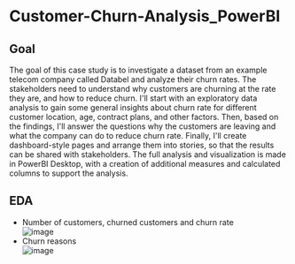 # Customer-Churn-Analysis_PowerBI
## Goal
The goal of this case study is to investigate a dataset from an example telecom company called Databel and analyze their churn rates. The stakeholders need to understand why customers are churning at the rate they are, and how to reduce churn. I'll start with an exploratory data analysis to gain some general insights about churn rate for different customer location, age, contract plans, and other factors. Then, based on the findings, I'll answer the questions why the customers are leaving and what the company can do to reduce churn rate. Finally, I'll create dashboard-style pages and arrange them into stories, so that the results can be shared with stakeholders. The full analysis and visualization is made in PowerBI Desktop, with a creation of additional measures and calculated columns to support the analysis.
## EDA
- Number of customers, churned customers and churn rate <br>
![image](https://github.com/monika-czulak/Customer-Churn-Analysis_PowerBI/assets/109820128/f482b1d1-514f-41c8-b1d8-621a114cd306)
- Churn reasons </br>
![image](https://github.com/monika-czulak/Customer-Churn-Analysis_PowerBI/assets/109820128/6d51f0f4-00cf-4137-ba06-b3aea2d9b14c)
